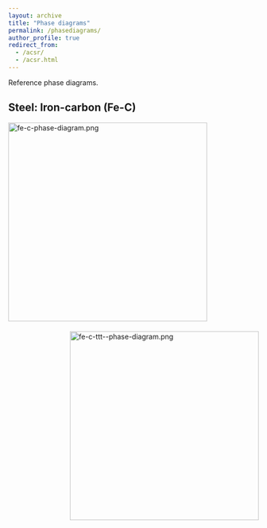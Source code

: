 ```yaml
---
layout: archive
title: "Phase diagrams"
permalink: /phasediagrams/
author_profile: true
redirect_from: 
  - /acsr/
  - /acsr.html
---
```


Reference phase diagrams.


## Steel: Iron-carbon (Fe-C)
 <img align="left" src="{{ base_path }}/images/phase-diagrams/fe-c-phase-diagram.png" alt="fe-c-phase-diagram.png" style="width:auto;height:400px;" hspace="-10">
 <img align="right" src="{{ base_path }}/images/phase-diagrams/fe-c-ttt-phase-diagram.png" alt="fe-c-ttt--phase-diagram.png" style="width:auto;height:380px;" hspace="0" vspace="20">
<br><br>


